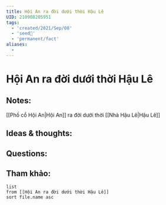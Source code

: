 ```yaml
---
title: Hội An ra đời dưới thời Hậu Lê
UID: 210908205951
tags:
  - 'created/2021/Sep/08'
  - 'seed🥜'
  - 'permanent/fact'
aliases:
  - 
---
```

# Hội An ra đời dưới thời Hậu Lê

## Notes:
[[Phố cổ Hội An|Hội An]] ra đời dưới thời [[Nhà Hậu Lê|Hậu Lê]]

## Ideas & thoughts:

## Questions:


## Tham khảo:
```dataview
list
from [[Hội An ra đời dưới thời Hậu Lê]]
sort file.name asc
```